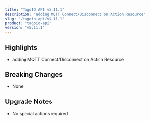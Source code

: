 ```yaml
---
title: "TagoIO API v5.11.1"
description: "adding MQTT Connect/Disconnect on Action Resource"
slug: "/tagoio-api/v5-11-1"
product: "tagoio-api"
version: "v5.11.1"
---
```


## Highlights

- adding MQTT Connect/Disconnect on Action Resource

## Breaking Changes

- None

## Upgrade Notes

- No special actions required
